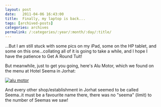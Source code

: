 ```yaml
---
layout: post
date:	2011-04-06 16:43:00
title:  Finally, my laptop is back...
tags: [archived-posts]
categories: archives
permalink: /:categories/:year/:month/:day/:title/
---
```

...But I am still stuck with some pics on my iPad, some on the HP tablet, and some on this one...collating all of it is going to take a while, and I hope I have the patience to Get A Round Tuit!


But meanwhile, just to get you going, here's Alu Motor, which we found on the menu at Hotel Seema in Jorhat:


<a href="http://s1142.photobucket.com/albums/n602/Deepapctrsglr/?action=view&amp;current=IMG_6617.jpg" target="_blank"><img src="http://i1142.photobucket.com/albums/n602/Deepapctrsglr/IMG_6617.jpg" border="0" alt="alu motor"></a>


And every other shop/establishment in Jorhat seemed to be called Seema..it must be a favourite name there, there was no "seema" (limit) to the number of Seemas we saw!
